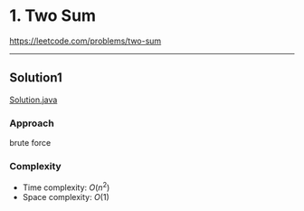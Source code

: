 # 1. Two Sum

https://leetcode.com/problems/two-sum

---

## Solution1

[Solution.java](./Solution.java)

### Approach

brute force

### Complexity

- Time complexity: $O(n^2)$
- Space complexity: $O(1)$
